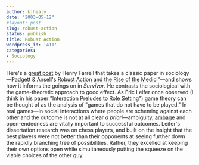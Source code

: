 ```yaml
---
author: kjhealy
date: "2003-05-12"
#layout: post
slug: robust-action
status: publish
title: Robust Action
wordpress_id: '411'
categories:
- Sociology
---
```


Here's a [great post](http://www.henryfarrell.net/movabletype/archives/000064.html) by Henry Farrell that takes a classic paper in sociology—Padgett & Ansell's [Robust Action and the Rise of the Medici](http://www.stanford.edu/~mmorten/orgweb/summaries/gsb/content/Padgett+Ansell.html)"—and shows how it informs the goings on in *Survivor*. He contrasts the sociological with the game-theoretic approach to good effect. As Eric Leifer once observed (I think in his paper "[Interaction Preludes to Role Setting](http://www.sociology.ohio-state.edu/Soc488/Moody/class_notes/leifer.htm)") game theory can be thought of as the analysis of "games that do not have to be played." In real games—in social interactions where people are scheming against each other and the outcome is not at all clear *a priori*—ambiguity, [ambage](http://www.bartleby.com/61/13/A0241300.html) and open-endedness are vitally important to successful outcomes. Leifer's dissertation research was on chess players, and built on the insight that the best players were not better than their opponents at seeing further down the rapidly branching tree of possibilities. Rather, they excelled at keeping their own options open while simultaneously putting the squeeze on the viable choices of the other guy.

